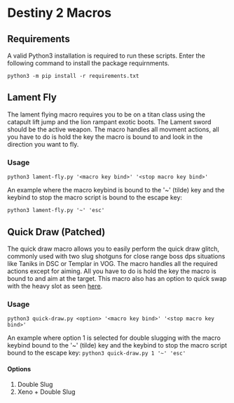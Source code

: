 # Destiny 2 Macros


## Requirements

A valid Python3 installation is required to run these scripts. Enter the following command to install the package requirnments.

`python3 -m pip install -r requirements.txt`


## Lament Fly

The lament flying macro requires you to be on a titan class using the catapult lift jump and the lion rampant exotic boots. The Lament sword should be the active weapon. The macro handles all movment actions, all you have to do is hold the key the macro is bound to and look in the direction you want to fly.

### Usage
`python3 lament-fly.py '<macro key bind>' '<stop macro key bind>'`

An example where the macro keybind is bound to the '~' (tilde) key and the keybind to stop the macro script is bound to the escape key: 

`python3 lament-fly.py '~' 'esc'`


## Quick Draw (Patched)

The quick draw macro allows you to easily perform the quick draw glitch, commonly used with two slug shotguns for close range boss dps situations like Taniks in DSC or Templar in VOG. The macro handles all the required actions except for aiming. All you have to do is hold the key the macro is bound to and aim at the target. This macro also has an option to quick swap with the heavy slot as seen [here](https://www.youtube.com/watch?v=MikvUt78IH0).

### Usage
`python3 quick-draw.py <option> '<macro key bind>' '<stop macro key bind>'`

An example where option 1 is selected for double slugging with the macro keybind bound to the '~' (tilde) key and the keybind to stop the macro script bound to the escape key: 
`python3 quick-draw.py 1 '~' 'esc'`

#### Options
1. Double Slug
2.  Xeno + Double Slug


